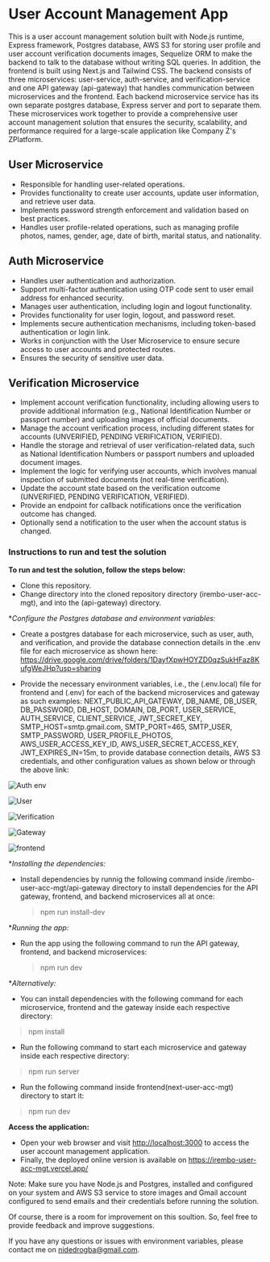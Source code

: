 # User Account Management App

This is a user account management solution built with Node.js runtime, Express framework, Postgres database, AWS S3 for storing user profile and user account verification documents images, Sequelize ORM to make the backend to talk to the database without writing SQL queries. In addition, the frontend is built using Next.js and Tailwind CSS. The backend consists of three microservices: user-service, auth-service, and verification-service and one API gateway (api-gateway) that handles communication between microservices and the frontend. Each backend microservice service has its own separate postgres database, Express server and port to separate them. These microservices work together to provide a comprehensive user account management solution that ensures the security, scalability, and performance required for a large-scale application like Company Z's ZPlatform.

## User Microservice

* Responsible for handling user-related operations.
* Provides functionality to create user accounts, update user information, and retrieve user data.
* Implements password strength enforcement and validation based on best practices.
* Handles user profile-related operations, such as managing profile photos, names, gender, age, date of birth, marital status, and nationality.

## Auth Microservice

* Handles user authentication and authorization.
* Support multi-factor authentication using OTP code sent to user email address for enhanced security.
* Manages user authentication, including login and logout functionality.
* Provides functionality for user login, logout, and password reset.
* Implements secure authentication mechanisms, including token-based authentication or login link.
* Works in conjunction with the User Microservice to ensure secure access to user accounts and protected routes.
* Ensures the security of sensitive user data.

## Verification Microservice

* Implement account verification functionality, including allowing users to provide additional information (e.g., National Identification Number or passport number) and uploading images of official documents.
* Manage the account verification process, including different states for accounts (UNVERIFIED, PENDING VERIFICATION, VERIFIED).
* Handle the storage and retrieval of user verification-related data, such as National Identification Numbers or passport numbers and uploaded document images.
* Implement the logic for verifying user accounts, which involves manual inspection of submitted documents (not real-time verification).
* Update the account state based on the verification outcome (UNVERIFIED, PENDING VERIFICATION, VERIFIED).
* Provide an endpoint for callback notifications once the verification outcome has changed.
* Optionally send a notification to the user when the account status is changed.

### Instructions to run and test the solution

**To run and test the solution, follow the steps below:**

* Clone this repository.
* Change directory into the cloned repository directory (irembo-user-acc-mgt), and into the (api-gateway) directory.

**Configure the Postgres database and environment variables:*

* Create a postgres database for each microservice, such as user, auth, and verification, and provide the database connection details in the .env file for each microservice as shown here: [<https://drive.google.com/drive/folders/1DayfXpwHOYZD0qzSukHFaz8KufgWeJHp?usp=sharing>](https://drive.google.com/drive/folders/1DayfXpwHOYZD0qzSukHFaz8KufgWeJHp?usp=sharing)

* Provide the necessary environment variables, i.e., the (.env.local) file for frontend and (.env) for each of the backend microservices and gateway as such examples: NEXT_PUBLIC_API_GATEWAY, DB_NAME, DB_USER, DB_PASSWORD, DB_HOST, DOMAIN, DB_PORT, USER_SERVICE, AUTH_SERVICE, CLIENT_SERVICE, JWT_SECRET_KEY, SMTP_HOST=smtp.gmail.com, SMTP_PORT=465, SMTP_USER, SMTP_PASSWORD, USER_PROFILE_PHOTOS, AWS_USER_ACCESS_KEY_ID, AWS_USER_SECRET_ACCESS_KEY, JWT_EXPIRES_IN=15m, to provide database connection details, AWS S3 credentials, and other configuration values as shown below or through the above link:

![Auth env](https://drive.google.com/uc?id=11rrMOGD9drr21mrxOfmlwKQvgGcGtnLx)

![User](https://drive.google.com/uc?id=11H8C1qpBBEkkmIr9nXwmREVdaAkyfx8p)

![Verification](https://drive.google.com/uc?id=1QPEK6XpUCAcsORyIJBpRRQXDCymWm1Ks)

![Gateway](https://drive.google.com/uc?id=10qF5Z2UQdm_A-CjV0KS0MQOdkNj5Nznm)

![frontend](https://drive.google.com/uc?id=1W6MMMdLvHmw4b_cK6rQKVmG3K9wUFTuz)

**Installing the dependencies:*
  
* Install dependencies by runnig the following command inside /irembo-user-acc-mgt/api-gateway directory to install dependencies for the API gateway, frontend, and backend microservices all at once:
  
  > npm run install-dev

**Running the app:*
  
* Run the app using the following command to run the API gateway, frontend, and backend microservices:
  
  > npm run dev

**Alternatively:*

* You can install dependencies with the following command for each microservice, frontend and the gateway inside each respective directory:

> npm install

* Run the following command to start each microservice and gateway inside each respective directory:

> npm run server

* Run the following command inside frontend(next-user-acc-mgt) directory to start it:

> npm run dev

**Access the application:**

* Open your web browser and visit <http://localhost:3000> to access the user account management application.
* Finally, the deployed online version is available on <https://irembo-user-acc-mgt.vercel.app/>

Note: Make sure you have Node.js and Postgres, installed and configured on your system and AWS S3 service to store images and Gmail account configured to send emails and their credentials before running the solution.

Of course, there is a room for improvement on this soultion. So, feel free to provide feedback and improve suggestions.

If you have any questions or issues with environment variables, please contact me on <nidedrogba@gmail.com>.
